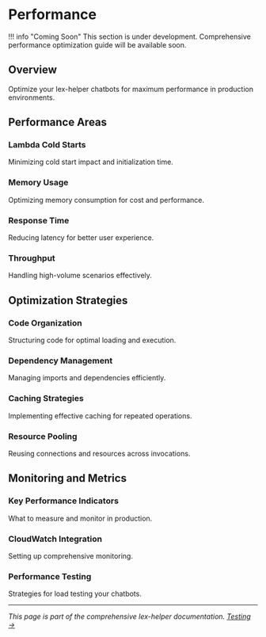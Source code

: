 # Performance

!!! info "Coming Soon"
    This section is under development. Comprehensive performance optimization guide will be available soon.

## Overview

Optimize your lex-helper chatbots for maximum performance in production environments.

## Performance Areas

### Lambda Cold Starts
Minimizing cold start impact and initialization time.

### Memory Usage
Optimizing memory consumption for cost and performance.

### Response Time
Reducing latency for better user experience.

### Throughput
Handling high-volume scenarios effectively.

## Optimization Strategies

### Code Organization
Structuring code for optimal loading and execution.

### Dependency Management
Managing imports and dependencies efficiently.

### Caching Strategies
Implementing effective caching for repeated operations.

### Resource Pooling
Reusing connections and resources across invocations.

## Monitoring and Metrics

### Key Performance Indicators
What to measure and monitor in production.

### CloudWatch Integration
Setting up comprehensive monitoring.

### Performance Testing
Strategies for load testing your chatbots.

---

*This page is part of the comprehensive lex-helper documentation. [Testing →](testing.md)*